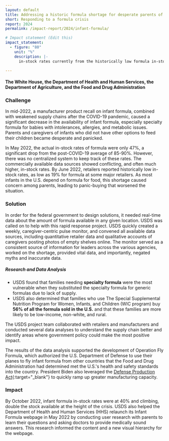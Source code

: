 ```yaml
---
layout: default
title: Addressing a historic formula shortage for desperate parents of babies in the US
short: Responding to a formula crisis
report: 2024
permalink: /impact-report/2024/infant-formula/

# Impact statement (Edit this)
impact_statement:
  - figure: "80"
    unit: "%"
    description: |-
      in-stock rates currently from the historically low formula in-stock rate of 19%

---
```

####  The White House, the Department of Health and Human Services, the Department of Agriculture, and the Food and Drug Administration

###  Challenge

In mid-2022, a manufacturer product recall on infant formula, combined with weakened supply chains after the COVID-19 pandemic, caused a significant decrease in the availability of infant formula, especially specialty formula for babies with intolerances, allergies, and metabolic issues. Parents and caregivers of infants who did not have other options to feed their children became desperate and panicked.

In May 2022, the actual in-stock rates of formula were only 47%, a significant drop from the post-COVID-19 average of 85-90%. However, there was no centralized system to keep track of these rates. The commercially available data sources showed conflicting, and often much higher, in-stock rates. By June 2022, retailers reported historically low in-stock rates, as low as 19% for formula at some major retailers. As most infants in the U.S. depend on formula for food, this shortage caused concern among parents, leading to panic-buying that worsened the situation.

### Solution

In order for the federal government to design solutions, it needed real-time data about the amount of formula available in any given location. USDS was called on to help with this rapid response project. USDS quickly created a weekly, caregiver-centric pulse monitor, and convened all available data sources, including quantitative retailer data and qualitative accounts of caregivers posting photos of empty shelves online. The monitor served as a consistent source of information for leaders across the various agencies, worked on the shortage, provided vital data, and importantly, negated myths and inaccurate data.

##### **Research and Data Analysis**

- USDS found that families needing **specialty formula** were the most vulnerable when they substituted the specialty formula for generic formulas due to lack of supply.
- USDS also determined that families who use The Special Supplemental Nutrition Program for Women, Infants, and Children (WIC program) buy **56% of all the formula sold in the U.S.** and that these families are more likely to be low-income, non-white, and rural. 

The USDS project team collaborated with retailers and manufacturers and conducted several data analyses to understand the supply chain better and identify areas where government policy could make the most positive impact.

The results of the data analysis supported the development of Operation Fly Formula, which authorized the U.S. Department of Defense to use their planes to fly infant formula from other countries that the Food and Drug Administration had determined met the U.S.'s health and safety standards into the country. President Biden also leveraged the [Defense Production Act](https://www.whitehouse.gov/formula/){:target="_blank"} to quickly ramp up greater manufacturing capacity.

###  Impact

By October 2022, infant formula in-stock rates were at 40% and climbing, double the stock available at the height of the crisis. USDS also helped the Department of Health and Human Services (HHS) relaunch its Infant Formula webpage in May 2022 by conducting user research with parents to learn their questions and asking doctors to provide medically sound answers. This research informed the content and a new visual hierarchy for the webpage. 

